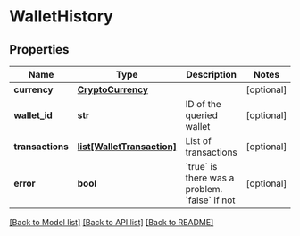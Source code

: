 # WalletHistory

## Properties
Name | Type | Description | Notes
------------ | ------------- | ------------- | -------------
**currency** | [**CryptoCurrency**](CryptoCurrency.md) |  | [optional] 
**wallet_id** | **str** | ID of the queried wallet | [optional] 
**transactions** | [**list[WalletTransaction]**](WalletTransaction.md) | List of transactions | [optional] 
**error** | **bool** | &#x60;true&#x60; is there was a problem. &#x60;false&#x60; if not  | [optional] 

[[Back to Model list]](../README.md#documentation-for-models) [[Back to API list]](../README.md#documentation-for-api-endpoints) [[Back to README]](../README.md)


